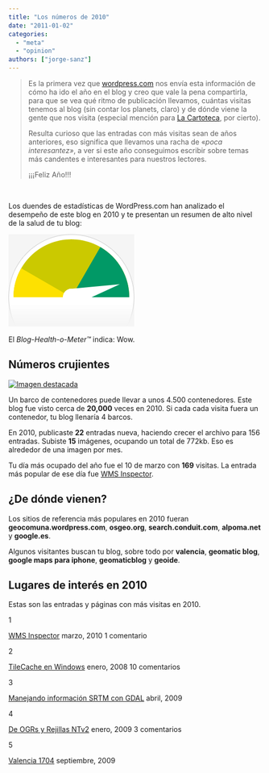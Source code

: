 ```yaml
---
title: "Los números de 2010"
date: "2011-01-02"
categories: 
  - "meta"
  - "opinion"
authors: ["jorge-sanz"]
---
```


> Es la primera vez que [wordpress.com](http://www.wordpress.com) nos envía esta información de cómo ha ido el año en el blog y creo que vale la pena compartirla, para que se vea qué ritmo de publicación llevamos, cuántas visitas tenemos al blog (sin contar los planets, claro) y de dónde viene la gente que nos visita (especial mención para [La Cartoteca](http://alpoma.net/carto/), por cierto).
> 
> Resulta curioso que las entradas con más visitas sean de años anteriores, eso significa que llevamos una racha de «_poca interesantez»_, a ver si este año conseguimos escribir sobre temas más candentes e interesantes para nuestros lectores.
> 
> ¡¡¡Feliz Año!!!

 

Los duendes de estadísticas de WordPress.com han analizado el desempeño de este blog en 2010 y te presentan un resumen de alto nivel de la salud de tu blog:

![Healthy blog!](images/meter-healthy5.gif)

El _Blog-Health-o-Meter™_ indica: Wow.

## Números crujientes

[![Imagen destacada](http://geomaticblog.files.wordpress.com/2010/03/wms-inspector.png?w=288)](http://geomaticblog.files.wordpress.com/2010/03/wms-inspector.png)

Un barco de contenedores puede llevar a unos 4.500 contenedores. Este blog fue visto cerca de **20,000** veces en 2010. Si cada cada visita fuera un contenedor, tu blog llenaría 4 barcos.

En 2010, publicaste **22** entradas nueva, haciendo crecer el archivo para 156 entradas. Subiste **15** imágenes, ocupando un total de 772kb. Eso es alrededor de una imagen por mes.

Tu día más ocupado del año fue el 10 de marzo con **169** visitas. La entrada más popular de ese día fue [WMS Inspector](http://geomaticblog.net/2010/03/10/wms-inspector/).

## ¿De dónde vienen?

Los sitios de referencia más populares en 2010 fueran **geocomuna.wordpress.com**, **osgeo.org**, **search.conduit.com**, **alpoma.net** y **google.es**.

Algunos visitantes buscan tu blog, sobre todo por **valencia**, **geomatic blog**, **google maps para iphone**, **geomaticblog** y **geoide**.

## Lugares de interés en 2010

Estas son las entradas y páginas con más visitas en 2010.

1

[WMS Inspector](http://geomaticblog.net/2010/03/10/wms-inspector/) marzo, 2010 1 comentario

2

[TileCache en Windows](http://geomaticblog.net/2008/01/24/2008-01-24-tilecache_windows/) enero, 2008 10 comentarios

3

[Manejando información SRTM con GDAL](http://geomaticblog.net/2009/04/15/manejando-srtm-con-gdal/) abril, 2009

4

[De OGRs y Rejillas NTv2](http://geomaticblog.net/2009/01/23/2009-01-23-ogrs_y_rejillas_ntv2/) enero, 2009 3 comentarios

5

[Valencia 1704](http://geomaticblog.net/2009/09/28/valencia-1704/) septiembre, 2009
